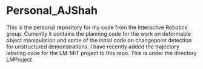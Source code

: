 # Personal_AJShah

This is the personal repository for my code from the Interactive Robotics group. Currently it contains the planning code for the work on deformable object manipulation and some of the initial code on changepoint detection for unstructured demonstrations.
I have recently added the trajectory labeling code for the LM-MIT project to this repo. This is under the directory LMProject

